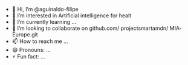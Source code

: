 - 👋 Hi, I’m @aguinaldo-filipe
- 👀 I’m interested in Artificial intelligence for healt
- 🌱 I’m currently learning ...
- 💞️ I’m looking to collaborate on  github.com/ projectsmartamdn/ MIA-Europe.git
- 📫 How to reach me ...
- 😄 Pronouns: ...
- ⚡ Fun fact: ...

<!---
aguinaldo-filipe/aguinaldo-filipe is a ✨ special ✨ repository because its `README.md` (this file) appears on your GitHub profile.
You can click the Preview link to take a look at your changes.
--->
